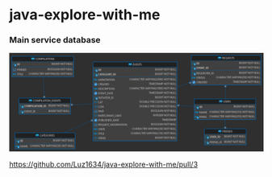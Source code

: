 # java-explore-with-me

### Main service database
![](main-service/src/main/resources/DB.png)

https://github.com/Luz1634/java-explore-with-me/pull/3
